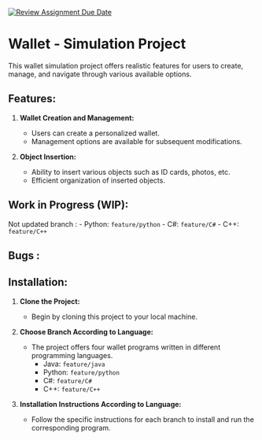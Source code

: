 [![Review Assignment Due Date](https://classroom.github.com/assets/deadline-readme-button-24ddc0f5d75046c5622901739e7c5dd533143b0c8e959d652212380cedb1ea36.svg)](https://classroom.github.com/a/hy8NMZUz)

# Wallet - Simulation Project

This wallet simulation project offers realistic features for users to create, manage, and navigate through various available options.

## Features:

1. **Wallet Creation and Management:**
   - Users can create a personalized wallet.
   - Management options are available for subsequent modifications.

2. **Object Insertion:**
   - Ability to insert various objects such as ID cards, photos, etc.
   - Efficient organization of inserted objects.

## Work in Progress (WIP):
   Not updated branch :
     - Python: `feature/python`
     - C#: `feature/C#`
     - C++: `feature/C++`

## Bugs :

## Installation:

1. **Clone the Project:**
   - Begin by cloning this project to your local machine.

2. **Choose Branch According to Language:**
   - The project offers four wallet programs written in different programming languages.
     - Java: `feature/java`
     - Python: `feature/python`
     - C#: `feature/C#`
     - C++: `feature/C++`

3. **Installation Instructions According to Language:**
   - Follow the specific instructions for each branch to install and run the corresponding program.
